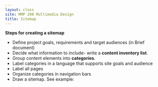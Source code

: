 ```yaml
---
layout: class
site: MMP 200 Multimedia Design
title: Sitemap
---
```

**Steps for creating a sitemap**

- Define project goals, requirements and target audiences (in Brief document)
- Decide what information to include- write a **content inventory list**.
- Group content elements into **categories**.
- Label categories in a language that supports site goals and audience
- Label all pages
- Organize categories in navigation bars
- Draw a sitemap. See example:

